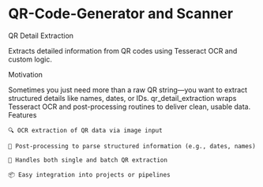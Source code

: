 # QR-Code-Generator and Scanner
QR Detail Extraction

Extracts detailed information from QR codes using Tesseract OCR and custom logic.

Motivation

Sometimes you just need more than a raw QR string—you want to extract structured details like names, dates, or IDs. qr_detail_extraction wraps Tesseract OCR and post-processing routines to deliver clean, usable data.
Features

    🔍 OCR extraction of QR data via image input

    🧩 Post-processing to parse structured information (e.g., dates, names)

    🔁 Handles both single and batch QR extraction

    📦 Easy integration into projects or pipelines
